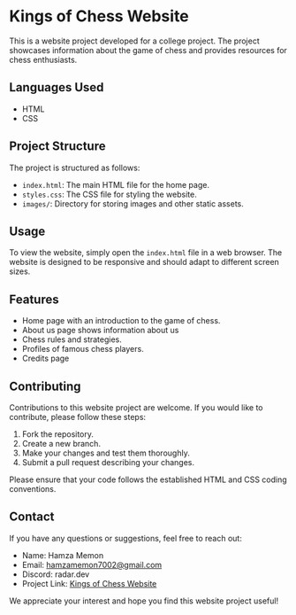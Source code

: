 # Kings of Chess Website

This is a website project developed for a college project. The project showcases information about the game of chess and provides resources for chess enthusiasts.

## Languages Used

- HTML
- CSS

## Project Structure

The project is structured as follows:

- `index.html`: The main HTML file for the home page.
- `styles.css`: The CSS file for styling the website.
- `images/`: Directory for storing images and other static assets.

## Usage

To view the website, simply open the `index.html` file in a web browser. The website is designed to be responsive and should adapt to different screen sizes.

## Features

- Home page with an introduction to the game of chess.
- About us page shows information about us
- Chess rules and strategies.
- Profiles of famous chess players.
- Credits page

## Contributing

Contributions to this website project are welcome. If you would like to contribute, please follow these steps:

1. Fork the repository.
2. Create a new branch.
3. Make your changes and test them thoroughly.
4. Submit a pull request describing your changes.

Please ensure that your code follows the established HTML and CSS coding conventions.

## Contact

If you have any questions or suggestions, feel free to reach out:

- Name: Hamza Memon
- Email: hamzamemon7002@gmail.com
- Discord: radar.dev
- Project Link: [Kings of Chess Website](https://github.com/HamzaMemon-G/Kings-of-Chess)

We appreciate your interest and hope you find this website project useful!
